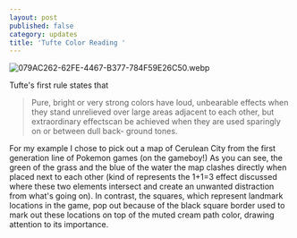```yaml
---
layout: post
published: false
category: updates
title: 'Tufte Color Reading '
---
```

![079AC262-62FE-4467-B377-784F59E26C50.webp]({{site.baseurl}}/assets/079AC262-62FE-4467-B377-784F59E26C50.webp)

Tufte's first rule states that 
> Pure, bright or very strong colors have loud, unbearable effects when they stand unrelieved over large areas adjacent to each other, but extraordinary effectscan be achieved when they are used sparingly on or between dull back- ground tones.

For my example I chose to pick out a map of Cerulean City from the first generation line of Pokemon games (on the gameboy!) As you can see, the green of the grass and the blue of the water the map clashes directly when placed next to each other (kind of represents the 1+1=3 effect discussed where these two elements intersect and create an unwanted distraction from what's going on). In contrast, the squares, which represent landmark locations in the game, pop out because of the black square border used to mark out these locations on top of the muted cream path color, drawing attention to its importance. 


